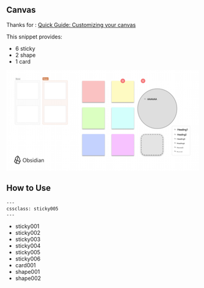 ## Canvas

Thanks for : [Quick Guide: Customizing your canvas](https://forum.obsidian.md/t/quick-guide-customizing-your-canvas-rotating-nodes-removing-borders-backgrounds/52125)

This snippet provides:
- 6 sticky
- 2 shape
- 1 card

![Alt text](../res/MinnerCanvas.png)

## How to Use

```
---
cssclass: sticky005
---
```

- sticky001
- sticky002
- sticky003
- sticky004
- sticky005
- sticky006
- card001
- shape001
- shape002